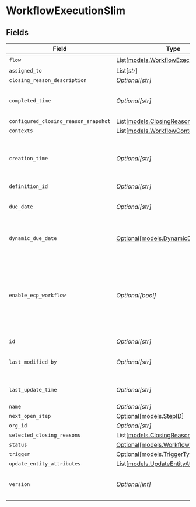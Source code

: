# WorkflowExecutionSlim


## Fields

| Field                                                                                             | Type                                                                                              | Required                                                                                          | Description                                                                                       |
| ------------------------------------------------------------------------------------------------- | ------------------------------------------------------------------------------------------------- | ------------------------------------------------------------------------------------------------- | ------------------------------------------------------------------------------------------------- |
| `flow`                                                                                            | List[[models.WorkflowExecutionSlimFlow](../models/workflowexecutionslimflow.md)]                  | :heavy_check_mark:                                                                                | N/A                                                                                               |
| `assigned_to`                                                                                     | List[*str*]                                                                                       | :heavy_minus_sign:                                                                                | N/A                                                                                               |
| `closing_reason_description`                                                                      | *Optional[str]*                                                                                   | :heavy_minus_sign:                                                                                | N/A                                                                                               |
| `completed_time`                                                                                  | *Optional[str]*                                                                                   | :heavy_minus_sign:                                                                                | Completed time of the workflow execution                                                          |
| `configured_closing_reason_snapshot`                                                              | List[[models.ClosingReason](../models/closingreason.md)]                                          | :heavy_minus_sign:                                                                                | N/A                                                                                               |
| `contexts`                                                                                        | List[[models.WorkflowContext](../models/workflowcontext.md)]                                      | :heavy_minus_sign:                                                                                | N/A                                                                                               |
| `creation_time`                                                                                   | *Optional[str]*                                                                                   | :heavy_minus_sign:                                                                                | Creation timestamp which will double as started time as well                                      |
| `definition_id`                                                                                   | *Optional[str]*                                                                                   | :heavy_minus_sign:                                                                                | N/A                                                                                               |
| `due_date`                                                                                        | *Optional[str]*                                                                                   | :heavy_minus_sign:                                                                                | Due date for finishing the workflow                                                               |
| `dynamic_due_date`                                                                                | [Optional[models.DynamicDueDate]](../models/dynamicduedate.md)                                    | :heavy_minus_sign:                                                                                | set a Duedate for a step then a specific                                                          |
| `enable_ecp_workflow`                                                                             | *Optional[bool]*                                                                                  | :heavy_minus_sign:                                                                                | Indicates whether this workflow is available for End Customer Portal or not. By default it's not. |
| `id`                                                                                              | *Optional[str]*                                                                                   | :heavy_minus_sign:                                                                                | N/A                                                                                               |
| `last_modified_by`                                                                                | *Optional[str]*                                                                                   | :heavy_minus_sign:                                                                                | Id of the user who closed workflow                                                                |
| `last_update_time`                                                                                | *Optional[str]*                                                                                   | :heavy_minus_sign:                                                                                | Last Update timestamp                                                                             |
| `name`                                                                                            | *Optional[str]*                                                                                   | :heavy_minus_sign:                                                                                | N/A                                                                                               |
| `next_open_step`                                                                                  | [Optional[models.StepID]](../models/stepid.md)                                                    | :heavy_minus_sign:                                                                                | N/A                                                                                               |
| `org_id`                                                                                          | *Optional[str]*                                                                                   | :heavy_minus_sign:                                                                                | N/A                                                                                               |
| `selected_closing_reasons`                                                                        | List[[models.ClosingReason](../models/closingreason.md)]                                          | :heavy_minus_sign:                                                                                | N/A                                                                                               |
| `status`                                                                                          | [Optional[models.WorkflowStatus]](../models/workflowstatus.md)                                    | :heavy_minus_sign:                                                                                | N/A                                                                                               |
| `trigger`                                                                                         | [Optional[models.TriggerType]](../models/triggertype.md)                                          | :heavy_minus_sign:                                                                                | N/A                                                                                               |
| `update_entity_attributes`                                                                        | List[[models.UpdateEntityAttributes](../models/updateentityattributes.md)]                        | :heavy_minus_sign:                                                                                | N/A                                                                                               |
| `version`                                                                                         | *Optional[int]*                                                                                   | :heavy_minus_sign:                                                                                | Version of the workflow execution                                                                 |